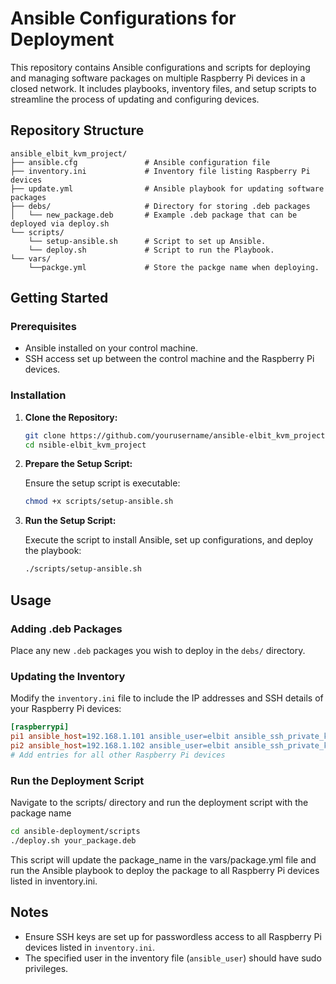 
# Ansible Configurations for Deployment

This repository contains Ansible configurations and scripts for deploying and managing software packages on multiple Raspberry Pi devices in a closed network. It includes playbooks, inventory files, and setup scripts to streamline the process of updating and configuring devices.

## Repository Structure

```
ansible_elbit_kvm_project/
├── ansible.cfg               # Ansible configuration file
├── inventory.ini             # Inventory file listing Raspberry Pi devices
├── update.yml                # Ansible playbook for updating software packages
├── debs/                     # Directory for storing .deb packages
│   └── new_package.deb       # Example .deb package that can be deployed via deploy.sh
└── scripts/
    └── setup-ansible.sh      # Script to set up Ansible.
    └── deploy.sh             # Script to run the Playbook.
└── vars/
    └──packge.yml             # Store the packge name when deploying.
```

## Getting Started

### Prerequisites

- Ansible installed on your control machine.
- SSH access set up between the control machine and the Raspberry Pi devices.

### Installation

1. **Clone the Repository:**

   ```bash
   git clone https://github.com/yourusername/ansible-elbit_kvm_project.git
   cd nsible-elbit_kvm_project
   ```

2. **Prepare the Setup Script:**

   Ensure the setup script is executable:

   ```bash
   chmod +x scripts/setup-ansible.sh
   ```

3. **Run the Setup Script:**

   Execute the script to install Ansible, set up configurations, and deploy the playbook:

   ```bash
   ./scripts/setup-ansible.sh
   ```

## Usage

### Adding .deb Packages

Place any new `.deb` packages you wish to deploy in the `debs/` directory.

### Updating the Inventory

Modify the `inventory.ini` file to include the IP addresses and SSH details of your Raspberry Pi devices:

```ini
[raspberrypi]
pi1 ansible_host=192.168.1.101 ansible_user=elbit ansible_ssh_private_key_file=~/.ssh/id_rsa
pi2 ansible_host=192.168.1.102 ansible_user=elbit ansible_ssh_private_key_file=~/.ssh/id_rsa
# Add entries for all other Raspberry Pi devices
```

### Run the Deployment Script


Navigate to the scripts/ directory and run the deployment script with the package name

```bash
cd ansible-deployment/scripts
./deploy.sh your_package.deb
```
This script will update the package_name in the vars/package.yml file and run the Ansible playbook to deploy the package to all Raspberry Pi devices listed in inventory.ini.

## Notes

- Ensure SSH keys are set up for passwordless access to all Raspberry Pi devices listed in `inventory.ini`.
- The specified user in the inventory file (`ansible_user`) should have sudo privileges.

